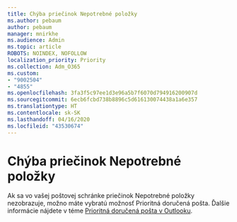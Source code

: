 ```yaml
---
title: Chýba priečinok Nepotrebné položky
ms.author: pebaum
author: pebaum
manager: mnirkhe
ms.audience: Admin
ms.topic: article
ROBOTS: NOINDEX, NOFOLLOW
localization_priority: Priority
ms.collection: Adm_O365
ms.custom:
- "9002504"
- "4855"
ms.openlocfilehash: 3fa3f5c97ee1d3e96a5b7f6070d794916200907d
ms.sourcegitcommit: 6ecb6fcbd738b8896c5d616130074438a1a6e357
ms.translationtype: HT
ms.contentlocale: sk-SK
ms.lasthandoff: 04/16/2020
ms.locfileid: "43530674"
---
```

# <a name="missing-clutter-folder"></a>Chýba priečinok Nepotrebné položky

Ak sa vo vašej poštovej schránke priečinok Nepotrebné položky nezobrazuje, možno máte vybratú možnosť Prioritná doručená pošta. Ďalšie informácie nájdete v téme [Prioritná doručená pošta v Outlooku](https://support.office.com/article/focused-inbox-for-outlook-f445ad7f-02f4-4294-a82e-71d8964e3978).

